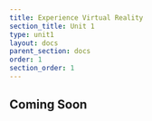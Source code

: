 ```yaml
---
title: Experience Virtual Reality
section_title: Unit 1
type: unit1
layout: docs
parent_section: docs
order: 1
section_order: 1
---
```


## Coming Soon